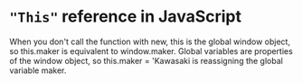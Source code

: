 
# `"This"` reference in JavaScript
When you don't call the function with new,
 this is the global window object, so this.maker is equivalent to window.maker. 
 Global variables are properties of the window object, so this.maker = 'Kawasaki is reassigning the global variable maker.
